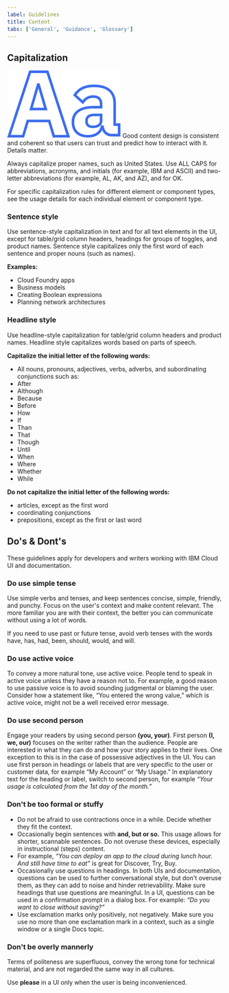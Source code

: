 ```yaml
---
label: Guidelines
title: Content
tabs: ['General', 'Guidance', 'Glossary']
---
```


## Capitalization

<img alt="capitalization" src="images/Aa.svg" class="content-page__cap-letter" />
Good content design is consistent and coherent so that users can trust and predict how to interact with it. Details matter.

Always capitalize proper names, such as United States. Use ALL CAPS for abbreviations, acronyms, and initials (for example, IBM and ASCII) and two-letter abbreviations (for example, AL, AK, and AZ), and for OK.

For specific capitalization rules for different element or component types, see the usage details for each individual element or component type.

### Sentence style

Use sentence-style capitalization in text and for all text elements in the UI, except for table/grid column headers, headings for groups of toggles, and product names. Sentence style capitalizes only the first word of each sentence and proper nouns
(such as names).

**Examples:**

* Cloud Foundry apps
* Business models
* Creating Boolean expressions
* Planning network architectures

### Headline style

Use headline-style capitalization for table/grid column headers and product names. Headline style capitalizes words based on parts of speech.

**Capitalize the initial letter of the following words:**

* All nouns, pronouns, adjectives, verbs, adverbs, and subordinating conjunctions such as:
* After
* Although
* Because
* Before
* How
* If
* Than
* That
* Though
* Until
* When
* Where
* Whether
* While

**Do not capitalize the initial letter of the following words:**

* articles, except as the first word
* coordinating conjunctions
* prepositions, except as the first or last word

## Do's & Dont's

These guidelines apply for developers and writers working with IBM Cloud UI and documentation.

### Do use simple tense

Use simple verbs and tenses, and keep sentences concise, simple, friendly, and punchy. Focus on the user's context and make content relevant. The more familiar you are with their context, the better you can communicate without using a lot of words.

If you need to use past or future tense, avoid verb tenses with the words have, has, had, been, should, would, and will.

<flex-group>
    <example correct=true title="Future Tense" text='"The API returns a promise."'></example>
    <example title='Future Tense' text='"The API will return a promise."'></example>
</flex-group>
<flex-group>
    <example correct=true title="Past Tense" text='"The limit was exceeded."'></example>
    <example title='Past Tense' text='"The limit has been exceeded."'></example>
</flex-group>

### Do use active voice

To convey a more natural tone, use active voice. People tend to speak in active voice unless they have a reason not to. For example, a good reason to use passive voice is to avoid sounding judgmental or blaming the user. Consider how a statement like, “You entered the wrong value,” which is active voice, might not be a well received error message.

<flex-group>
    <example correct=true title="Active Voice" text='"In the Limits window, specify the minimum and maximum values."'></example>
    <example title='Passive Voice' text='"The Limits window is used to specify the minimum and maximum values."'></example>
</flex-group>


### Do use second person

Engage your readers by using second person **(you, your)**. First person **(I, we, our)** focuses on the writer rather than the audience. People are interested in what they can do and how your story applies to their lives.
One exception to this is in the case of possessive adjectives in the UI. You can use first person in headings or labels that are very specific to the user or customer data, for example “My Account” or “My Usage.” In explanatory text for the heading or label, switch to second person, for example _“Your usage is calculated from the 1st day of the month.”_

### Don't be too formal or stuffy

* Do not be afraid to use contractions once in a while. Decide whether they fit the context.
* Occasionally begin sentences with **and, but or so.** This usage allows for shorter, scannable sentences. Do not overuse these devices, especially in instructional (steps) content.
* For example, _“You can deploy an app to the cloud during lunch hour. And still have time to eat”_ is great for Discover, Try, Buy.
* Occasionally use questions in headings. In both UIs and documentation, questions can be used to further conversational style, but don't overuse them, as they can add to noise and hinder retrievability. Make sure headings that use questions are meaningful. In a UI, questions can be used in a confirmation prompt in a dialog box. For example: _“Do you want to close without saving?”_
* Use exclamation marks only positively, not negatively. Make sure you use no more than one exclamation mark in a context, such as a single window or a single Docs topic.

<flex-group>
    <example correct=true title="Exclamation Points" text='"Your IBM Bluemix account is ready!"'></example>
    <example title='Exclamation Points' text='"You have reached your usage limit!"'></example>
</flex-group>

### Don't be overly mannerly

Terms of politeness are superfluous, convey the wrong tone for technical material, and are not regarded the same way in all cultures.

<example correct=true title="Using Please" text='"Indexing might take a few minutes. Please wait."'></example>

Use **please** in a UI only when the user is being inconvenienced.

<flex-group>
    <example correct=true title="Ability" text='"You can use the command line interface to update your app."'></example>
    <example title='Ability' text='"You may use the command line interface to update your app."'></example>
</flex-group>
<flex-group>
    <example correct=true title="Possibility" text='"You might need more advanced features when you are integrating with another app."'></example>
    <example title='Possibility' text='"You may need more advanced features when you are integrating with another app."'></example>
</flex-group>
